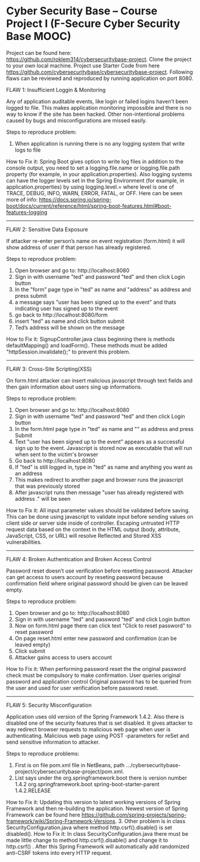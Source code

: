 # Cyber Security Base – Course Project I (F-Secure Cyber Security Base MOOC)
Project can be found here: https://github.com/roklem314/cybersecuritybase-project. 
Clone the project to your own local machine. Project use Starter Code from here https://github.com/cybersecuritybase/cybersecuritybase-project. 
Following flaws can be reviewed and reproduced by running application on port 8080.

FLAW 1: Insufficient Loggin & Monitoring

Any of application auditable events, like login or failed logins haven’t been logged to file. This makes application monitoring impossible and there is no way to know if the site has been hacked. Other non-intentional problems caused by bugs and misconfigurations are missed easily.

Steps to reproduce problem:
1. When application is running there is no any logging system that write logs to file

How to Fix it: Spring Boot gives option to write log files in addition to the console output, you need to set a logging.file.name or logging.file.path property (for example, in your application.properties). Also logging systems can have the logger levels set in the Spring Environment (for example, in application.properties) by using logging.level.<logger-name>=<level> where level is one of TRACE, DEBUG, INFO, WARN, ERROR, FATAL, or OFF. Here can be seen more of info: https://docs.spring.io/spring-boot/docs/current/reference/html/spring-boot-features.html#boot-features-logging

__________________________________________________


FLAW 2: Sensitive Data Exposure 

If attacker re-enter person’s name on event registration (form.html) it will show address of user if that person has already registered.

Steps to reproduce problem:
1. Open browser and go to: http://localhost:8080
3. Sign in with username "ted" and password "ted" and then click Login button
4. In the "form" page type in "ted" as name and "address" as address and press submit
5. a message says "user has been signed up to the event" and thats indicating user has signed up to the event
6. go back to http://localhost:8080/form
7. insert "ted" as name and click button submit
8. Ted’s address will be shown on the message

How to Fix it: SignupController.java class beginning there is methods defaultMapping() and loadForm(). These methods must be added "httpSession.invalidate();" to prevent this problem.

__________________________________________________

FLAW 3: Cross-Site Scripting(XSS)

On form.html attacker can insert malicious javascript through text fields and then gain information about users sing up informations.

Steps to reproduce problem:
1. Open browser and go to: http://localhost:8080
2. Sign in with username "ted" and password "ted" and then click Login button
3. In the form.html page type in "ted" as name and "<script>alert('error')</script>" as address and press Submit
4. Text "user has been signed up to the event" appears as a successful sign up to the event. Javascript is stored now as executable that will run when sent to the victim's browser
5. Go back to http://localhost:8080
6. If "ted" is still logged in, type in "ted" as name and anything you want as an address
7. This makes redirect to another page and browser runs the javascript that was previously stored
8. After javascript runs then message "user has already registered with address ." will be seen 

How to Fix it: All input parameter values should be validated before saving. This can be done using javascript to validate input before sending values on client side or server side inside of controller. Escaping untrusted HTTP request data based on the context in the HTML output (body, attribute, JavaScript, CSS, or URL) will resolve Reflected and Stored XSS vulnerabilities. 

__________________________________________________


FLAW 4: Broken Authentication and Broken Access Control

Password reset doesn’t use verification before resetting password. Attacker can get access to users account by reseting password because confirmation field where original password should be given can be leaved empty.

Steps to reproduce problem:
1. Open browser and go to: http://localhost:8080
2. Sign in with username "ted" and password "ted" and click Login button
3. Now on form.html page there can click text "Click to reset password" to reset password
4. On page reset.html enter new password and confirmation (can be leaved empty)
5. Click submit
6. Attacker gains access to users account 

How to Fix it: When performing password reset the  the original password check must be compulsory to make confirmation. User queries original password and application control  Original password has to be queried from the user and used for user verification before password reset.

__________________________________________________


FLAW 5: Security Misconfiguration

Application uses old version of the Spring Framework 1.4.2. Also there is disabled one of the security features that is set disabled. It gives attacker to way redirect browser requests to malicious web page when user is authenticating. 
Malicious web page using POST -parameters for reSet and send sensitive information to attacker.

Steps to reproduce problems:

1. First is on file pom.xml file in NetBeans, path …/cybersecuritybase-project/cybersecuritybase-project/pom.xml.
2. List says under the org.springframework.boot there is version number 1.4.2
        <parent>
            <groupId>org.springframework.boot</groupId>
            <artifactId>spring-boot-starter-parent</artifactId>
            <version>1.4.2.RELEASE</version>
        </parent>

How to Fix it: Updating this version to latest working versions of Spring Framework and then re-building the application. Newest version of Spring Framework can be found here https://github.com/spring-projects/spring-framework/wiki/Spring-Framework-Versions.
3. Other problem is in class SecurityConfiguration.java where method http.csrf().disable() is set disabled(). 
How to Fix it: In class SecurityConfiguration.java there must be made little change to method http.csrf().disable() and change it to http.csrf() . After this Spring Framework will automatically add randomized anti-CSRF tokens into every HTTP request. 
